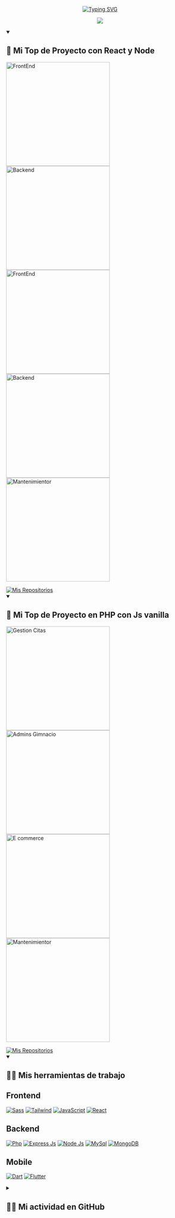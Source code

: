 <!-- Repositorio del creador - https://github.com/DenverCoder1/readme-typing-svg -->
<!-- Título -->
<p align="center">
   <a href="#">
      <img src="https://readme-typing-svg.demolab.com?font=DM+Serif+Display&size=30&duration=1&pause=1000&color=4DB5FF&center=true&width=440&height=45&lines=Renato+Soca" alt="Typing SVG" />
   </a>
</p>

<!-- Repositorio del creador - https://github.com/DenverCoder1/readme-typing-svg -->
<!-- Auto Tipado Sub Título -->
<p align="center">
  <a href="https://readme-typing-svg.demolab.com/demo/">
    <img src="https://readme-typing-svg.demolab.com/?lines=Desarrollador+Full+Stack;Est.+de+ingenieria+de+sistemas&center=true&width=440&height=45&color=4DB5FF&vCenter=true&pause=800&size=25" /></a>
</p>


<!-- Sección de Proyectos -->
<details open> <summary><h2>📘 Mi Top de Proyecto con React y Node</h2></summary>
  <!-- Repo de las cartas - https://github.com/anuraghazra/github-readme-stats -->
  <!-- Repo de las cartas (Personalizadas) - https://github.com/DenverCoder1/github-readme-stats -->
  <p align="left">
     <a href="https://github.com/renatosoca/Pet_Center-Frontend-React"><img width="278" src="https://denvercoder1-github-readme-stats.vercel.app/api/pin/?username=renatosoca&repo=Pet_Center-Frontend-React&theme=react&bg_color=1F222E&title_color=4DB5FF&hide_border=true&icon_color=F8D866&show_icons=true"     alt="FrontEnd"></a>
     <a href="https://github.com/renatosoca/Pet_Center-Backend-Node"><img width="278" src="https://denvercoder1-github-readme-stats.vercel.app/api/pin/?username=renatosoca&repo=Pet_Center-Backend-Node&theme=react&bg_color=1F222E&title_color=4DB5FF&hide_border=true&icon_color=F8D866&show_icons=true"     alt="Backend"></a>
     <a href="https://github.com/renatosoca/Calendar-Frontend-React"><img width="278" src="https://denvercoder1-github-readme-stats.vercel.app/api/pin/?username=renatosoca&repo=Calendar-Frontend-React&theme=react&bg_color=1F222E&title_color=4DB5FF&hide_border=true&icon_color=F8D866&show_icons=true"     alt="FrontEnd"></a>
     <a href="https://github.com/renatosoca/Calendar-Backend-Node"><img width="278" src="https://denvercoder1-github-readme-stats.vercel.app/api/pin/?username=renatosoca&repo=Calendar-Backend-Node&theme=react&bg_color=1F222E&title_color=4DB5FF&hide_border=true&icon_color=F8D866&show_icons=true"     alt="Backend"></a>
     <a href="https://github.com/renatosoca/Portafolio"><img width="278" src="https://denvercoder1-github-readme-stats.vercel.app/api/pin/?username=renatosoca&repo=Portafolio&theme=react&bg_color=1F222E&title_color=4DB5FF&hide_border=true&icon_color=F8D866&show_icons=true" alt="Mantenimientor"></a>
  </p>
   
  <!-- Boton para ver todos mis proyectos -->
  <a href="https://github.com/renatosoca?tab=repositories">
    <img alt="Mis Repositorios" title="Todos mis Repositorios" src="https://custom-icon-badges.demolab.com/badge/-Clic%20Aqu%C3%AD%20Para%20Ver%20Todos%20Mis%20Repositorios-161B22?style=for-the-badge&logoColor=white&logo=repo"/>
  </a>
</details>

<!-- Sección de Proyectos en PHP, JS vanilla, WebPack, SASS -->
<details open> <summary><h2>📘 Mi Top de Proyecto en PHP con Js vanilla</h2></summary>
  <!-- Repo de las cartas - https://github.com/anuraghazra/github-readme-stats -->
  <!-- Repo de las cartas (Personalizadas) - https://github.com/DenverCoder1/github-readme-stats -->
  <p align="left">
     <a href="https://github.com/renatosoca/Gestion_Citas-Hospital"><img width="278" src="https://denvercoder1-github-readme-stats.vercel.app/api/pin/?username=renatosoca&repo=Gestion_Citas-Hospital&theme=react&bg_color=1F222E&title_color=4DB5FF&hide_border=true&icon_color=F8D866&show_icons=true"     alt="Gestion Citas"></a> 
     <!-- 2do Proyecto -->
    <a href="https://github.com/renatosoca/Administracion_Gimasio"><img width="278" src="https://denvercoder1-github-readme-stats.vercel.app/api/pin/?username=renatosoca&repo=Administracion_Gimasio&theme=react&bg_color=1F222E&title_color=4DB5FF&hide_border=true&icon_color=F8D866&show_icons=true" alt="Admins Gimnacio"></a> 
     <!-- 3er Proyecto -->
    <a href="https://github.com/renatosoca/E-commerce-PHP/"><img width="278" src="https://denvercoder1-github-readme-stats.vercel.app/api/pin/?username=renatosoca&repo=E-commerce-PHP&theme=react&bg_color=1F222E&title_color=4DB5FF&hide_border=true&icon_color=F8D866&show_icons=true" alt="E commerce"></a>
     <a href="https://github.com/renatosoca/Gestion_Proyectos"><img width="278" src="https://denvercoder1-github-readme-stats.vercel.app/api/pin/?username=renatosoca&repo=Gestion_Proyectos&theme=react&bg_color=1F222E&title_color=4DB5FF&hide_border=true&icon_color=F8D866&show_icons=true" alt="Mantenimientor"></a>
     </p>
   
  <!-- Boton para ver todos mis proyectos -->
  <a href="https://github.com/renatosoca?tab=repositories">
    <img alt="Mis Repositorios" title="Todos mis Repositorios" src="https://custom-icon-badges.demolab.com/badge/-Clic%20Aqu%C3%AD%20Para%20Ver%20Todos%20Mis%20Repositorios-161B22?style=for-the-badge&logoColor=white&logo=repo"/>
  </a>
</details>

<!-- Mis Tecnologias -->
<details open> <summary><h2>👨‍💻 Mis herramientas de trabajo</h2></summary>
  <!-- Pagina para los iconos https://ileriayo.github.io/markdown-badges/#table-of-contents -->
   
  <h2>Frontend</h2>
  <p>
      <a href="#"><img alt="Sass" src ="https://img.shields.io/badge/SASS-hotpink.svg?style=for-the-badge&logo=SASS&logoColor=white"></a>
      <a href="#"><img alt="Tailwind" src ="https://img.shields.io/badge/tailwindcss-%2338B2AC.svg?style=for-the-badge&logo=tailwind-css&logoColor=white"></a>
      <a href="#"><img alt="JavaScript" src="https://img.shields.io/badge/javascript-%23323330.svg?style=for-the-badge&logo=javascript&logoColor=%23F7DF1E"></a>
      <a href="#"><img alt="React" src="https://img.shields.io/badge/react-%2320232a.svg?style=for-the-badge&logo=react&logoColor=%2361DAFB"></a>
  </p>

  <h2>Backend</h2>
  <p>
      <a href="#"><img alt="Php" src="https://img.shields.io/badge/php-%23777BB4.svg?style=for-the-badge&logo=php&logoColor=white"></a>
      <a href="#"><img alt="Express Js" src="https://img.shields.io/badge/express.js-%23404d59.svg?style=for-the-badge&logo=express&logoColor=%2361DAFB"></a>
      <a href="#"><img alt="Node Js" src="https://img.shields.io/badge/node.js-6DA55F?style=for-the-badge&logo=node.js&logoColor=white"></a>
      <a href="#"><img alt="MySql" src="https://img.shields.io/badge/mysql-%2300f.svg?style=for-the-badge&logo=mysql&logoColor=white"></a>
      <a href="#"><img alt="MongoDB" src="https://img.shields.io/badge/MongoDB-%234ea94b.svg?style=for-the-badge&logo=mongodb&logoColor=white"></a>
  </p>
   
   <h2>Mobile</h2>
   
   <p>
      <a href="#"><img alt="Dart" src="https://img.shields.io/badge/dart-%230175C2.svg?style=for-the-badge&logo=dart&logoColor=white"></a>
      <a href="#"><img alt="Flutter" src="https://img.shields.io/badge/Flutter-%2302569B.svg?style=for-the-badge&logo=Flutter&logoColor=white"></a>
  </p>
   
</details>

<!-- Actividad en GitHub -->
<details> <summary><h2>👨‍💻 Mi actividad en GitHub</h2></summary>
   
   <a href="https://github.com/anuraghazra/github-readme-stats"><img alt="Estadistica de mi GitHub" src="https://denvercoder1-github-readme-stats.vercel.app/api/?username=renatosoca&show_icons=true&include_all_commits=true&count_private=true&theme=react&hide_border=true&bg_color=1F222E&title_color=4DB5FF&icon_color=4DB5FF" height="190px"/></a>
  <a href="https://github.com/anuraghazra/github-readme-stats"><img alt="Lenguajes Utilizados" src="https://github-readme-stats.vercel.app/api/top-langs/?username=renatosoca&langs_count=8&layout=compact&theme=react&hide_border=true&bg_color=1F222E&title_color=4DB5FF&icon_color=4DB5FF&hide_progress=false&hide=Hack" height="190px"/>
   </a>
   
   <br/>
   
   <!-- https://github.com/ashutosh00710/github-readme-activity-graph -->
  <a href="https://github.com/ashutosh00710/github-readme-activity-graph"><img alt="Actividad Gráfica" src="https://github-readme-activity-graph.cyclic.app/graph/?username=renatosoca&bg_color=1F222E&color=4DB5FF&line=4DB5FF&point=FFFFFF&hide_border=true" /></a>
   
</details>
